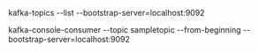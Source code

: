 kafka-topics --list --bootstrap-server=localhost:9092

kafka-console-consumer --topic sampletopic --from-beginning --bootstrap-server=localhost:9092